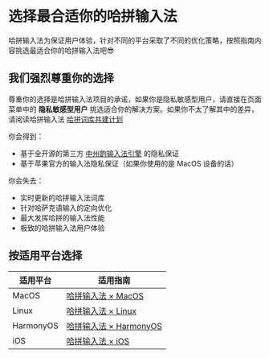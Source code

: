 # 选择最合适你的哈拼输入法

哈拼输入法为保证用户体验，针对不同的平台采取了不同的优化策略，按照指南内容挑选最适合你的哈拼输入法吧😎

## 我们强烈尊重你的选择

尊重你的选择是哈拼输入法项目的承诺，如果你是隐私敏感型用户，请直接在页面菜单中的 **隐私敏感型用户** 挑选适合你的解决方案。如果你不太了解其中的差异，请阅读哈拼输入法 [哈拼词库共建计划](/future)

你会得到：

- 基于全开源的第三方 [中州韵输入法引擎](https://rime.im) 的隐私保证
- 基于苹果官方的输入法隐私保证（如果你使用的是 MacOS 设备的话）

你会失去：

- 实时更新的哈拼输入法词库
- 针对哈萨克语输入的定向优化
- 最大发挥哈拼的输入法性能
- 极致的哈拼输入法用户体验

## 按适用平台选择

| 适用平台  | 适用指南                                 |
| --------- | ---------------------------------------- |
| MacOS     | [哈拼输入法 × MacOS](/download/macos)    |
| Linux     | [哈拼输入法 × Linux](/download/linux)    |
| HarmonyOS | [哈拼输入法 × HarmonyOS](/download/ohos) |
| iOS       | [哈拼输入法 × iOS](/download/ios)        |
